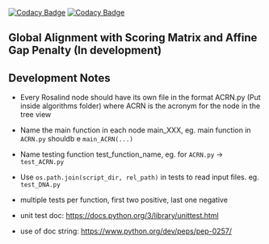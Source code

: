 [![Codacy Badge](https://api.codacy.com/project/badge/Grade/c6150e482d28425a8895843df1b2a640)](https://app.codacy.com/gh/ChengyuanSha/Smart-Alignment?utm_source=github.com&utm_medium=referral&utm_content=ChengyuanSha/Smart-Alignment&utm_campaign=Badge_Grade_Settings)
[![Codacy Badge](https://app.codacy.com/project/badge/Coverage/bff56bab2b5741ccade6610ce3e0df49)](https://www.codacy.com/gh/ChengyuanSha/Smart-Alignment/dashboard?utm_source=github.com&amp;utm_medium=referral&amp;utm_content=ChengyuanSha/Smart-Alignment&amp;utm_campaign=Badge_Coverage)

## Global Alignment with Scoring Matrix and Affine Gap Penalty (In development)

## Development Notes

* Every Rosalind node should have its own file in the format ACRN.py (Put inside algorithms folder) where ACRN is the acronym 
  for the node in the tree view
  
* Name the main function in each node main_XXX, eg. main function in ```ACRN.py``` shouldb e ```main_ACRN(...)```

* Name testing function test_function_name, eg. for ```ACRN.py``` -> ```test_ACRN.py```

* Use ```os.path.join(script_dir, rel_path)``` in tests to read input files. eg. ```test_DNA.py```
  
* multiple tests per function, first two positive, last one negative

* unit test doc: https://docs.python.org/3/library/unittest.html

* use of doc string: https://www.python.org/dev/peps/pep-0257/
